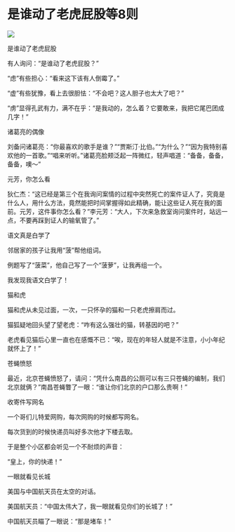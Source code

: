 # 是谁动了老虎屁股等8则

![](http://www.yilinzazhi.com/images/yili/yili201301/yili20130178.jpg)

是谁动了老虎屁股

有人询问：“是谁动了老虎屁股？”

“虑”有些担心：“看来这下该有人倒霉了。”

“虚”有些犹豫，看上去很胆怯：“不会吧？这人胆子也太大了吧？”

“虏”显得孔武有力，满不在乎：“是我动的，怎么着？它要敢来，我把它尾巴团成几字！”

诸葛亮的偶像

刘备问诸葛亮：“你最喜欢的歌手是谁？”“贾斯汀·比伯。”“为什么？”“因为我特别喜欢他的一首歌。”“唱来听听。”诸葛亮脸颊泛起一阵微红，轻声唱道：“备备，备备，备备，噢～”

元芳，你怎么看

狄仁杰：“这已经是第三个在我询问案情的过程中突然死亡的案件证人了，究竟是什么人，用什么方法，竟然能把时间掌握得如此精确，能让这些证人死在我的面前。元芳，这件事你怎么看？”李元芳：“大人，下次来急救室询问案件时，站远一点，不要再踩到证人的输氧管了。”

语文真是白学了

邻居家的孩子让我用“菠”帮他组词。

例题写了“菠菜”，他自己写了一个“菠萝”，让我再组一个。

我发现我语文白学了！

猫和虎

猫和虎从未见过面，一次，一只怀孕的猫和一只老虎擦肩而过。

猫狐疑地回头望了望老虎：“咋有这么强壮的猫，转基因的吧？”

老虎看见猫后心里一直也在感慨不已：“唉，现在的年轻人就是不注意，小小年纪就怀上了！”

苍蝇愤怒

最近，北京苍蝇愤怒了，请问：“凭什么南昌的公厕可以有三只苍蝇的编制，我们北京就俩？”南昌苍蝇瞥了一眼：“谁让你们北京的户口那么贵啊！”

收寄件写网名

一个哥们儿特爱网购，每次网购的时候都写网名。

每次货到的时候快递员叫好多次他才下楼去取。

于是整个小区都会听见一个不耐烦的声音：

“皇上，你的快递！”

一眼就看见长城

美国与中国航天员在太空的对话。

美国航天员：“中国太伟大了，我一眼就看见你们的长城了！”

中国航天员瞄了一眼说：“那是堵车！”